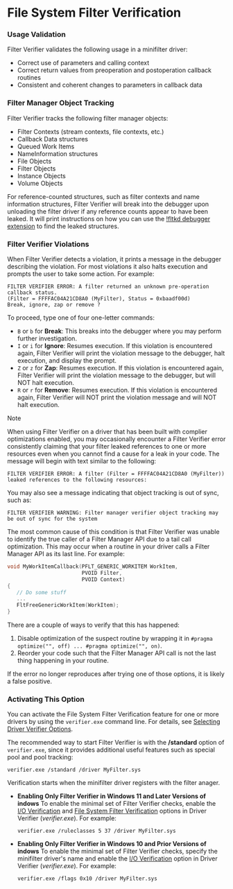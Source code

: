 # File System Filter Verification

### Usage Validation
Filter Verifier validates the following usage in a minifilter driver:

* Correct use of parameters and calling context
* Correct return values from preoperation and postoperation callback routines
* Consistent and coherent changes to parameters in callback data

### Filter Manager Object Tracking
Filter Verifier tracks the following filter manager objects:

* Filter Contexts (stream contexts, file contexts, etc.)
* Callback Data structures
* Queued Work Items
* NameInformation structures
* File Objects
* Filter Objects
* Instance Objects
* Volume Objects

For reference-counted structures, such as filter contexts and name information structures, Filter Verifier will break into the debugger upon unloading the filter driver if any reference counts appear to have been leaked. It will print instructions on how you can use the [!fltkd debugger extension](/windows-hardware/drivers/ifs/development-and-testing-tools#fltkd-debugger-extension) to find the leaked structures.

### Filter Verifier Violations
When Filter Verifier detects a violation, it prints a message in the debugger describing the violation. For most violations it also halts execution and prompts the user to take some action. For example:
```
FILTER VERIFIER ERROR: A filter returned an unknown pre-operation callback status.
(Filter = FFFFAC04A21CD8A0 (MyFilter), Status = 0xbaadf00d)
Break, ignore, zap or remove ?
```
To proceed, type one of four one-letter commands:
* `B` or `b` for **Break**: This breaks into the debugger where you may perform further investigation.
* `I` or `i` for **Ignore**: Resumes execution. If this violation is encountered again, Filter Verifier will print the violation message to the debugger, halt execution, and display the prompt.
* `Z` or `z` for **Zap**: Resumes execution. If this violation is encountered again, Filter Verifier will print the violation message to the debugger, but will NOT halt execution.
* `R` or `r` for **Remove**: Resumes execution. If this violation is encountered again, Filter Verifier will NOT print the violation message and will NOT halt execution.

> [!NOTE]
> When using Filter Verifier on a driver that has been built with complier optimizations enabled, you may occasionally encounter a Filter Verifier error consistently claiming that your filter leaked references to one or more resources even when you cannot find a cause for a leak in your code. The message will begin with text similar to the following:
> ```
>FILTER VERIFIER ERROR: A filter (Filter = FFFFAC04A21CD8A0 (MyFilter)) leaked references to the following resources:
> ```
> You may also see a message indicating that object tracking is out of sync, such as:
> ```
> FILTER VERIFIER WARNING: Filter manager verifier object tracking may be out of sync for the system
> ```
> The most common cause of this condition is that Filter Verifier was unable to identify the true caller of a Filter Manager API due to a tail call optimization. This may occur when a routine in your driver calls a Filter Manager API as its last line. For example:
> ```c
> void MyWorkItemCallback(PFLT_GENERIC_WORKITEM WorkItem,
>                         PVOID Filter,
>                         PVOID Context)
>{
>    // Do some stuff
>    ...
>    FltFreeGenericWorkItem(WorkItem);
>}
> ```
> There are a couple of ways to verify that this has happened:
> 1. Disable optimization of the suspect routine by wrapping it in `#pragma optimize("", off) ... #pragma optimize("", on)`.
> 2. Reorder your code such that the Filter Manager API call is not the last thing happening in your routine.
>
> If the error no longer reproduces after trying one of those options, it is likely a false positive.

### Activating This Option

You can activate the File System Filter Verification feature for one or more drivers by using the `verifier.exe` command line. For details, see [Selecting Driver Verifier Options](selecting-driver-verifier-options.md).

The recommended way to start Filter Verifier is with the **/standard** option of `verifier.exe`, since it provides additional useful features such as special pool and pool tracking:
```
verifier.exe /standard /driver MyFilter.sys
```
Verification starts when the minifilter driver registers with the filter anager.
- **Enabling Only Filter Verifier in Windows 11 and Later Versions of indows**
    To enable the minimal set of Filter Verifier checks, enable the [I/O Verification](../devtest/i-o-verification.md) and [File System Filter Verification](../devtest/file-system-filter-verification.md) options in Driver Verifier (*verifier.exe*). For example:

    ```
    verifier.exe /ruleclasses 5 37 /driver MyFilter.sys
    ```

- **Enabling Only Filter Verifier in Windows 10 and Prior Versions of indows**
    To enable the minimal set of Filter Verifier checks, specify the minifilter driver's name and enable the [I/O Verification](../devtest/i-o-verification.md) option in Driver Verifier (*verifier.exe*). For example:

    ```
    verifier.exe /flags 0x10 /driver MyFilter.sys
    ```
